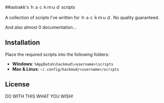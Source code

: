 ##astrakk's ｈａｃｋｍｕｄ scripts

A collection of scripts I've written for ｈａｃｋｍｕｄ. No quality guaranteed.

And also almost 0 documentation...

## Installation

 Place the required scripts into the following folders:
- **Windows**: `%AppData%\hackmud\<username>\scripts`
- **Mac & Linux**: `~/.config/hackmud/<username>/scripts`

## License

DO WITH THIS WHAT YOU WISH!